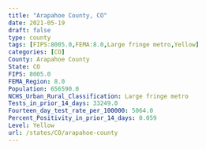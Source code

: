 ```yaml
---
title: "Arapahoe County, CO"
date: 2021-05-19
draft: false
type: county
tags: [FIPS:8005.0,FEMA:8.0,Large fringe metro,Yellow]
categories: [CO]
County: Arapahoe County
State: CO
FIPS: 8005.0
FEMA_Region: 8.0
Population: 656590.0
NCHS_Urban_Rural_Classification: Large fringe metro
Tests_in_prior_14_days: 33249.0
Fourteen_day_test_rate_per_100000: 5064.0
Percent_Positivity_in_prior_14_days: 0.059
Level: Yellow
url: /states/CO/arapahoe-county
---
```



